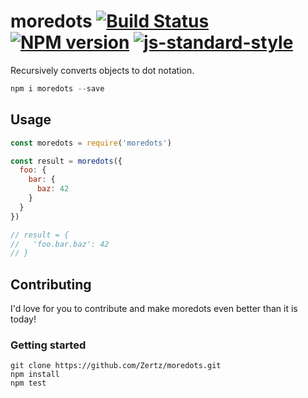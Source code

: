 # moredots [![Build Status](https://travis-ci.org/Zertz/moredots.png)](https://travis-ci.org/Zertz/moredots) [![NPM version](https://badge.fury.io/js/moredots.png)](http://badge.fury.io/js/moredots) [![js-standard-style](https://img.shields.io/badge/code%20style-standard-brightgreen.svg?style=flat)](https://github.com/feross/standard)

Recursively converts objects to dot notation.

```js
npm i moredots --save
```

## Usage

```js
const moredots = require('moredots')

const result = moredots({
  foo: {
    bar: {
      baz: 42
    }
  }
})

// result = {
//   'foo.bar.baz': 42
// }
```

## Contributing

I'd love for you to contribute and make moredots even better than it is today!

### Getting started

```
git clone https://github.com/Zertz/moredots.git
npm install
npm test
```
